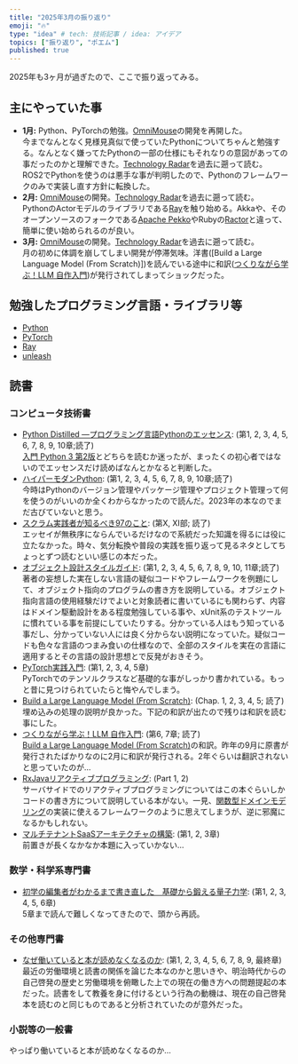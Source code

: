 ```yaml
---
title: "2025年3月の振り返り"
emoji: "🔥"
type: "idea" # tech: 技術記事 / idea: アイデア
topics: ["振り返り", "ポエム"]
published: true
---
```

2025年も3ヶ月が過ぎたので、ここで振り返ってみる。

## 主にやっていた事

* **1月:** Python、PyTorchの勉強。[OmniMouse](https://github.com/horie-t/omni-mouse)の開発を再開した。  
  今までなんとなく見様見真似で使っていたPythonについてちゃんと勉強する。なんとなく嫌ってたPythonの一部の仕様にもそれなりの意図があっての事だったのかと理解できた。[Technology Radar](https://www.thoughtworks.com/radar)を過去に遡って読む。
  ROS2でPythonを使うのは悪手な事が判明したので、Pythonのフレームワークのみで実装し直す方針に転換した。
* **2月:** [OmniMouse](https://github.com/horie-t/omni-mouse)の開発。[Technology Radar](https://www.thoughtworks.com/radar)を過去に遡って読む。  
  PythonのActorモデルのライブラリである[Ray](https://www.ray.io/)を触り始める。Akkaや、そのオープンソースのフォークである[Apache Pekko](https://pekko.apache.org/)やRubyの[Ractor](https://docs.ruby-lang.org/en/3.4/ractor_md.html)と違って、簡単に使い始められるのが良い。
* **3月:** [OmniMouse](https://github.com/horie-t/omni-mouse)の開発。[Technology Radar](https://www.thoughtworks.com/radar)を過去に遡って読む。  
  月の初めに体調を崩してしまい開発が停滞気味。洋書([Build a Large Language Model (From Scratch)])を読んでいる途中に和訳([つくりながら学ぶ！LLM 自作入門](https://amzn.to/4bNxziw))が発行されてしまってショックだった。

## 勉強したプログラミング言語・ライブラリ等

* [Python](https://www.python.org/)
* [PyTorch](https://pytorch.org/)
* [Ray](https://www.ray.io/)
* [unleash](https://www.getunleash.io/)

## 読書

### コンピュータ技術書

* [Python Distilled ―プログラミング言語Pythonのエッセンス](https://amzn.to/4ap5Ofi): (第1, 2, 3, 4, 5, 6, 7, 8, 9, 10章;読了)  
  [入門 Python 3 第2版](https://amzn.to/3PISYz0)とどちらを読むか迷ったが、まったくの初心者ではないのでエッセンスだけ読めばなんとかなると判断した。
* [ハイパーモダンPython](https://amzn.to/4amZ1CW): (第1, 2, 3, 4, 5, 6, 7, 8, 9, 10章;読了)    
  今時はPythonのバージョン管理やパッケージ管理やプロジェクト管理って何を使うのがいいのか全くわからなかったので読んだ。2023年の本なのでまだ古びていないと思う。
* [スクラム実践者が知るべき97のこと](https://amzn.to/3CLOILV): (第X, XI部; 読了)  
  エッセイが無秩序にならんでいるだけなので系統だった知識を得るには役に立たなかった。時々、気分転換や普段の実践を振り返って見るネタとしてちょっとずつ読むといい感じの本だった。
* [オブジェクト設計スタイルガイド](https://amzn.to/3WnuBug): (第1, 2, 3, 4, 5, 6, 7, 8, 9, 10, 11章;読了)  
  著者の妄想した実在しない言語の疑似コードやフレームワークを例題にして、オブジェクト指向のプログラムの書き方を説明している。オブジェクト指向言語の使用経験だけでよいと対象読者に書いているにも関わらず、内容はドメイン駆動設計をある程度勉強している事や、xUnit系のテストツールに慣れている事を前提にしていたりする。分かっている人はもう知っている事だし、分かっていない人には良く分からない説明になっていた。疑似コードも色々な言語のつまみ食いの仕様なので、全部のスタイルを実在の言語に適用するとその言語の設計思想とで反発がおきそう。
* [PyTorch実践入門](https://amzn.to/4aqaLo5): (第1, 2, 3, 4, 5章)  
  PyTorchでのテンソルクラスなど基礎的な事がしっかり書かれている。もっと昔に見つけられていたらと悔やんでしまう。
* [Build a Large Language Model (From Scratch)](https://amzn.to/3Ed0f7x): (Chap. 1, 2, 3, 4, 5; 読了)  
  埋め込みの処理の説明が良かった。下記の和訳が出たので残りは和訳を読む事にした。
* [つくりながら学ぶ！LLM 自作入門](https://amzn.to/4bNxziw): (第6, 7章; 読了)  
  [Build a Large Language Model (From Scratch)](https://amzn.to/3Ed0f7x)の和訳。昨年の9月に原書が発行されたばかりなのに2月に和訳が発行される。2年ぐらいは翻訳されないと思っていたのが…
* [RxJavaリアクティブプログラミング](https://amzn.asia/d/2qXV5sX): (Part 1, 2)  
  サーバサイドでのリアクティブプログラミングについてはこの本ぐらいしかコードの書き方について説明している本がない。一見、[関数型ドメインモデリング](https://amzn.to/3Y3t12c)の実装に使えるフレームワークのように思えてしまうが、逆に邪魔になるかもしれない。
* [マルチテナントSaaSアーキテクチャの構築](https://amzn.to/4ietwOt): (第1, 2, 3章)  
  前置きが長くなかなか本題に入っていかない…

### 数学・科学系専門書

* [初学の編集者がわかるまで書き直した　基礎から鍛える量子力学](https://amzn.to/3YdEdtd): (第1, 2, 3, 4, 5, 6章)  
  5章まで読んで難しくなってきたので、頭から再読。

### その他専門書

* [なぜ働いていると本が読めなくなるのか](https://amzn.to/4iIW6aI): (第1, 2, 3, 4, 5, 6, 7, 8, 9, 最終章)  
  最近の労働環境と読書の関係を論じた本なのかと思いきや、明治時代からの自己啓発の歴史と労働環境を俯瞰した上での現在の働き方への問題提起の本だった。読書をして教養を身に付けるという行為の動機は、現在の自己啓発本を読むのと同じものであると分析されていたのが意外だった。

### 小説等の一般書

やっぱり働いていると本が読めなくなるのか…